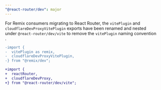 ```yaml
---
"@react-router/dev": major
---
```


For Remix consumers migrating to React Router, the `vitePlugin` and `cloudflareDevProxyVitePlugin` exports have been renamed and nested under `@react-router/dev/vite` to remove the `vitePlugin` naming convention .

```diff
-import {
-  vitePlugin as remix,
-  cloudflareDevProxyVitePlugin,
-} from "@remix/dev";

+import {
+  reactRouter,
+  cloudflareDevProxy,
+} from "@react-router/dev/vite";
```
